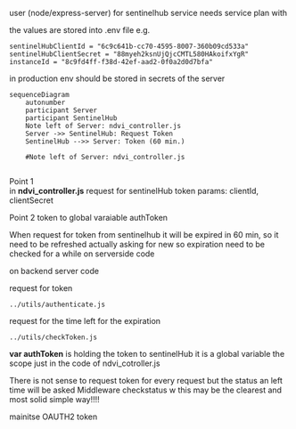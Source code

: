 
user (node/express-server) for sentinelhub service needs service plan with 

the values are stored into .env file
e.g.
```
sentinelHubClientId = "6c9c641b-cc70-4595-8007-360b09cd533a"
sentinelHubClientSecret = "88myeh2ksnUjQjcCMTL580HAkoifxYgR"
instanceId = "8c9fd4ff-f38d-42ef-aad2-0f0a2d0d7bfa"
```

in production env should be stored in secrets of the server


```mermaid
sequenceDiagram
    autonumber
    participant Server
    participant SentinelHub
    Note left of Server: ndvi_controller.js
    Server ->> SentinelHub: Request Token
    SentinelHub -->> Server: Token (60 min.)

    #Note left of Server: ndvi_controller.js


```


Point 1  
in **ndvi_controller.js** request for sentinelHub token
params: clientId, clientSecret

Point 2 token to global varaiable authToken

When request for token from sentinelhub it will be expired in 60 min, so it need to be refreshed actually asking for new so expiration need to be checked for a while on serverside code

on backend server code

request for token

```../utils/authenticate.js```

request for the time left for the expiration

```../utils/checkToken.js```

**var authToken** is holding the token to sentinelHub 
it is a global variable the scope just in the code of ndvi_cotroller.js

There is not sense to request token for every request but the status an left time will be asked Middleware checkstatus w
this may be the clearest and most solid simple way!!!! 

mainitse OAUTH2 token